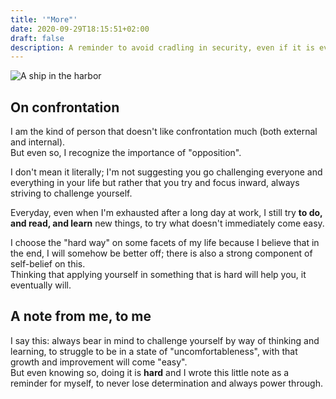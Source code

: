```yaml
---
title: '"More"'
date: 2020-09-29T18:15:51+02:00
draft: false
description: A reminder to avoid cradling in security, even if it is ever so comforting
---
```


![A ship in the harbor](/img/more/pier.jpg "A ship in harbor is safe, but that
is not what ships are built for")

## On confrontation

I am the kind of person that doesn't like confrontation much (both external and
internal).  
But even so, I recognize the importance of "opposition".

I don't mean it literally; I'm not suggesting you go challenging everyone and
everything in your life but rather that you try and focus inward, always
striving to challenge yourself.

Everyday, even when I'm exhausted after a long day at work, I still try **to
do, and read, and learn** new things, to try what doesn't immediately come
easy.

I choose the "hard way" on some facets of my life because I believe that in the
end, I will somehow be better off; there is also a strong component of
self-belief on this.  
Thinking that applying yourself in something that is hard will help you, it
eventually will.

## A note from me, to me
I say this: always bear in mind to challenge yourself by way of thinking and
learning, to struggle to be in a state of "uncomfortableness", with that growth
and improvement will come "easy".  
But even knowing so, doing it is **hard** and I wrote this little note as
a reminder for myself, to never lose determination and always power through.
